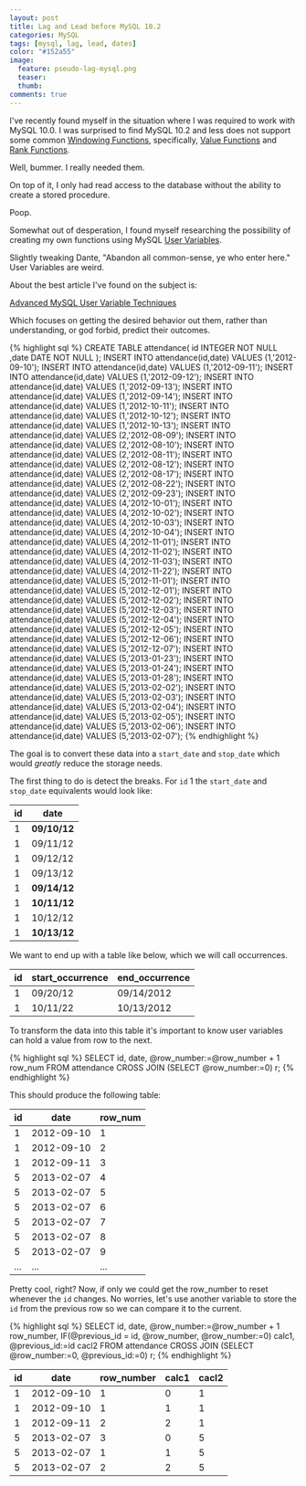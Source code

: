 ```yaml
---
layout: post
title: Lag and Lead before MySQL 10.2
categories: MySQL
tags: [mysql, lag, lead, dates]
color: "#152a55"
image: 
  feature: pseudo-lag-mysql.png
  teaser: 
  thumb:
comments: true
---
```


I've recently found myself in the situation where I was required to work with MySQL 10.0.  I was surprised to find MySQL 10.2 and less does not support some common [Windowing Functions](https://drill.apache.org/docs/sql-window-functions-introduction/), specifically, [Value Functions](https://drill.apache.org/docs/value-window-functions/) and [Rank Functions](https://drill.apache.org/docs/ranking-window-functions/).

Well, bummer.  I really needed them.

On top of it, I only had read access to the database without the ability to create a stored procedure.  

Poop.

Somewhat out of desperation, I found myself researching the possibility of creating my own functions using MySQL [User Variables](https://dev.mysql.com/doc/refman/5.7/en/user-variables.html).

Slightly tweaking Dante, "Abandon all common-sense, ye who enter here."  User Variables are weird.

About the best article I've found on the subject is:

[Advanced MySQL User Variable Techniques](https://www.xaprb.com/blog/2006/12/15/advanced-mysql-user-variable-techniques/)

Which focuses on getting the desired behavior out them, rather than understanding, or god forbid, predict their outcomes.

{% highlight sql %}
CREATE TABLE attendance(
   id   INTEGER  NOT NULL
  ,date DATE  NOT NULL
);
INSERT INTO attendance(id,date) VALUES (1,'2012-09-10');
INSERT INTO attendance(id,date) VALUES (1,'2012-09-11');
INSERT INTO attendance(id,date) VALUES (1,'2012-09-12');
INSERT INTO attendance(id,date) VALUES (1,'2012-09-13');
INSERT INTO attendance(id,date) VALUES (1,'2012-09-14');
INSERT INTO attendance(id,date) VALUES (1,'2012-10-11');
INSERT INTO attendance(id,date) VALUES (1,'2012-10-12');
INSERT INTO attendance(id,date) VALUES (1,'2012-10-13');
INSERT INTO attendance(id,date) VALUES (2,'2012-08-09');
INSERT INTO attendance(id,date) VALUES (2,'2012-08-10');
INSERT INTO attendance(id,date) VALUES (2,'2012-08-11');
INSERT INTO attendance(id,date) VALUES (2,'2012-08-12');
INSERT INTO attendance(id,date) VALUES (2,'2012-08-17');
INSERT INTO attendance(id,date) VALUES (2,'2012-08-22');
INSERT INTO attendance(id,date) VALUES (2,'2012-09-23');
INSERT INTO attendance(id,date) VALUES (4,'2012-10-01');
INSERT INTO attendance(id,date) VALUES (4,'2012-10-02');
INSERT INTO attendance(id,date) VALUES (4,'2012-10-03');
INSERT INTO attendance(id,date) VALUES (4,'2012-10-04');
INSERT INTO attendance(id,date) VALUES (4,'2012-11-01');
INSERT INTO attendance(id,date) VALUES (4,'2012-11-02');
INSERT INTO attendance(id,date) VALUES (4,'2012-11-03');
INSERT INTO attendance(id,date) VALUES (4,'2012-11-22');
INSERT INTO attendance(id,date) VALUES (5,'2012-11-01');
INSERT INTO attendance(id,date) VALUES (5,'2012-12-01');
INSERT INTO attendance(id,date) VALUES (5,'2012-12-02');
INSERT INTO attendance(id,date) VALUES (5,'2012-12-03');
INSERT INTO attendance(id,date) VALUES (5,'2012-12-04');
INSERT INTO attendance(id,date) VALUES (5,'2012-12-05');
INSERT INTO attendance(id,date) VALUES (5,'2012-12-06');
INSERT INTO attendance(id,date) VALUES (5,'2012-12-07');
INSERT INTO attendance(id,date) VALUES (5,'2013-01-23');
INSERT INTO attendance(id,date) VALUES (5,'2013-01-24');
INSERT INTO attendance(id,date) VALUES (5,'2013-01-28');
INSERT INTO attendance(id,date) VALUES (5,'2013-02-02');
INSERT INTO attendance(id,date) VALUES (5,'2013-02-03');
INSERT INTO attendance(id,date) VALUES (5,'2013-02-04');
INSERT INTO attendance(id,date) VALUES (5,'2013-02-05');
INSERT INTO attendance(id,date) VALUES (5,'2013-02-06');
INSERT INTO attendance(id,date) VALUES (5,'2013-02-07');
{% endhighlight %}

The goal is to convert these data into a `start_date` and `stop_date` which would _greatly_ reduce the storage needs.

The first thing to do is detect the breaks. For `id` 1 the `start_date` and `stop_date` equivalents would look like:

| id | date     | 
|----|----------| 
| 1  | **09/10/12** | 
| 1  | 09/11/12 | 
| 1  | 09/12/12 | 
| 1  | 09/13/12 | 
| 1  | **09/14/12** | 
| 1  | **10/11/12** | 
| 1  | 10/12/12 | 
| 1  | **10/13/12** | 

We want to end up with a table like below, which we will call occurrences.

|id | start_occurrence | end_occurrence |
|---|------------------|----------------|
| 1 |  09/20/12        | 09/14/2012     |
| 1 |  10/11/22        | 10/13/2012     |

To transform the data into this table it's important to know user variables can hold a value from row to the next.

{% highlight sql %}
SELECT
    id, date, @row_number:=@row_number + 1 row_num
FROM
    attendance
        CROSS JOIN
    (SELECT @row_number:=0) r;
{% endhighlight %}

This should produce the following table:

| id  | date     | row_num   | 
|---|------------|----| 
| 1 | 2012-09-10 | 1  | 
| 1 | 2012-09-10 | 2  | 
| 1 | 2012-09-11 | 3  | 
| 5 | 2013-02-07 | 4  | 
| 5 | 2013-02-07 | 5  | 
| 5 | 2013-02-07 | 6  | 
| 5 | 2013-02-07 | 7  | 
| 5 | 2013-02-07 | 8  | 
| 5 | 2013-02-07 | 9  | 
| ... | ... | ... |

Pretty cool, right?  Now, if only we could get the row_number to reset whenever the `id` changes.  No worries, let's use another variable to store the `id` from the previous row so we can compare it to the current.

{% highlight sql %}
SELECT 
    id,
    date,
    @row_number:=@row_number + 1 row_number,
    IF(@previous_id = id,
        @row_number,
        @row_number:=0) calc1,
    @previous_id:=id cacl2
FROM
    attendance
        CROSS JOIN
    (SELECT @row_number:=0, @previous_id:=0) r;
{% endhighlight %}

| id  |  date          |row_number|calc1|cacl2| 
|---|------------|---|---|---| 
| 1 | 2012-09-10 | 1 | 0 | 1 | 
| 1 | 2012-09-10 | 1 | 1 | 1 | 
| 1 | 2012-09-11 | 2 | 2 | 1 | 
| 5 | 2013-02-07 | 3 | 0 | 5 | 
| 5 | 2013-02-07 | 1 | 1 | 5 | 
| 5 | 2013-02-07 | 2 | 2 | 5 | 
